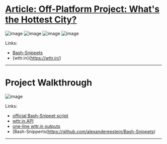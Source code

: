 # [Article: Off-Platform Project: What's the Hottest City?](https://www.codecademy.com/courses/introduction-to-linux/articles/whats-the-hottest-city-bash-off-platform)

![image](https://github.com/NwCoder21/Linux-Sandbox/assets/107522496/611625d2-e050-4394-a82f-2f25a095ede2)
![image](https://github.com/NwCoder21/Linux-Sandbox/assets/107522496/31002b15-72fb-4ef3-a9a1-f5f09080c051)
![image](https://github.com/NwCoder21/Linux-Sandbox/assets/107522496/d612eff5-f12c-474c-b697-8b23b51c92a9)
![image](https://github.com/NwCoder21/Linux-Sandbox/assets/107522496/2cfaf60e-58a2-43e6-89c5-9fd61269d0ec)

Links: 

* [Bash-Snippets](https://github.com/alexanderepstein/Bash-Snippets)
* {wttr.in}(https://wttr.in/)

---

# Project Walkthrough

![image](https://github.com/NwCoder21/Linux-Sandbox/assets/107522496/2e395821-ea33-42d2-b488-447030a5fb93)

Links: 

* [official Bash-Snippet script](https://github.com/alexanderepstein/Bash-Snippets/blob/master/weather/weather)
* [wttr.in.API](https://wttr.in/)
* [one-line wttr.in outputs](https://github.com/chubin/wttr.in#one-line-output)
* [Bash-Snipperts(https://github.com/alexanderepstein/Bash-Snippets)

---
